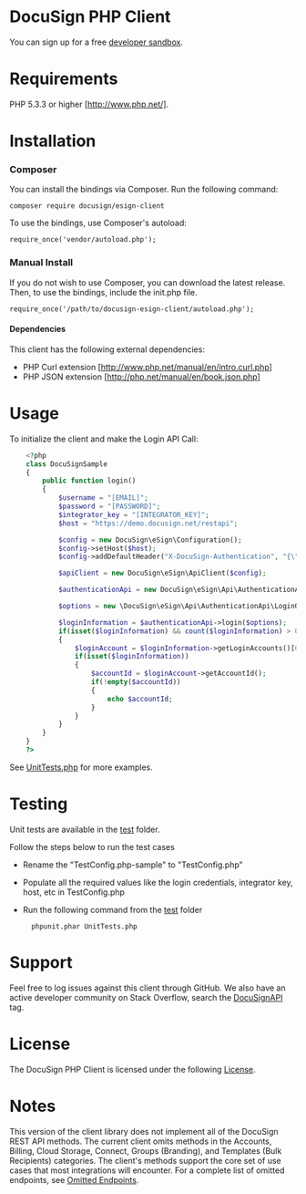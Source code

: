# DocuSign PHP Client

You can sign up for a free [developer sandbox](https://www.docusign.com/developer-center).

Requirements
============

PHP 5.3.3 or higher [http://www.php.net/].

Installation
============

### Composer

You can install the bindings via Composer. Run the following command:  

	composer require docusign/esign-client

To use the bindings, use Composer's autoload:

	require_once('vendor/autoload.php');

### Manual Install 

If you do not wish to use Composer, you can download the latest release. Then, to use the bindings, include the init.php file.

	require_once('/path/to/docusign-esign-client/autoload.php');

#### Dependencies

This client has the following external dependencies: 

* PHP Curl extension [http://www.php.net/manual/en/intro.curl.php]
* PHP JSON extension [http://php.net/manual/en/book.json.php]

Usage
=====

To initialize the client and make the Login API Call:

```php
	<?php
	class DocuSignSample
	{
		public function login()
		{
			$username = "[EMAIL]";
			$password = "[PASSWORD]";
			$integrator_key = "[INTEGRATOR_KEY]";
			$host = "https://demo.docusign.net/restapi";

		 	$config = new DocuSign\eSign\Configuration();
		 	$config->setHost($host);
		 	$config->addDefaultHeader("X-DocuSign-Authentication", "{\"Username\":\"" . $username . "\",\"Password\":\"" . $password . "\",\"IntegratorKey\":\"" . $integrator_key . "\"}");

		 	$apiClient = new DocuSign\eSign\ApiClient($config);

		 	$authenticationApi = new DocuSign\eSign\Api\AuthenticationApi($apiClient);

			$options = new \DocuSign\eSign\Api\AuthenticationApi\LoginOptions();

		 	$loginInformation = $authenticationApi->login($options);
		 	if(isset($loginInformation) && count($loginInformation) > 0)
		 	{
		 		$loginAccount = $loginInformation->getLoginAccounts()[0];
		 		if(isset($loginInformation))
		 		{
		 			$accountId = $loginAccount->getAccountId();
		 			if(!empty($accountId))
		 			{
		 				echo $accountId;
		 			}
		 		}
		 	}
		}
	}
	?>
```

See [UnitTests.php](https://github.com/docusign/docusign-php-client/blob/master/test/UnitTests.php) for more examples.

Testing
=======

Unit tests are available in the [test](/test) folder. 

Follow the steps below to run the test cases

* Rename the "TestConfig.php-sample" to "TestConfig.php"
* Populate all the required values like the login credentials, integrator key, host, etc in TestConfig.php
* Run the following command from the [test](/test) folder 

        phpunit.phar UnitTests.php

Support
=======

Feel free to log issues against this client through GitHub.  We also have an active developer community on Stack Overflow, search the [DocuSignAPI](http://stackoverflow.com/questions/tagged/docusignapi) tag.

License
=======

The DocuSign PHP Client is licensed under the following [License](LICENSE).

Notes
=======

This version of the client library does not implement all of the DocuSign REST API methods. The current client omits methods in the Accounts, Billing, Cloud Storage, Connect, Groups (Branding), and Templates (Bulk Recipients) categories. The client's methods support the core set of use cases that most integrations will encounter. For a complete list of omitted endpoints, see [Omitted Endpoints](./omitted_endpoints.md).
